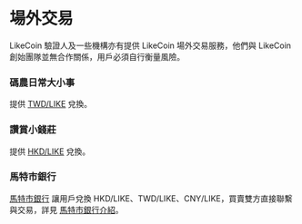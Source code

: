 # 場外交易

LikeCoin 驗證人及一些機構亦有提供 LikeCoin 場外交易服務，他們與 LikeCoin 創始團隊並無合作關係，用戶必須自行衡量風險。

### 碼農日常大小事

提供 [TWD/LIKE](https://thumbb13555.pixnet.net/blog/post/332508304-likecoin) 兌換。

### 讚賞小錢莊

提供 [HKD/LIKE](https://matters.news/@bamhk18/238643-%E5%8D%80%E5%A1%8A%E4%B8%96%E7%95%8C-%E8%AE%9A%E8%B3%9E%E5%B0%8F%E9%8C%A2%E8%8E%8A-%E9%A6%99%E6%B8%AF%E5%A0%B4%E5%A4%96%E4%BA%A4%E6%98%93-bafyreibmz6cgita7ueovhfbv4yp3o7kspqqcj3wlccpmt7dccvwbjxqsme) 兌換。

### 馬特市銀行

[馬特市銀行](https://lotc.netlify.app/) 讓用戶兌換 HKD/LIKE、TWD/LIKE、CNY/LIKE，買賣雙方直接聯繫與交易，詳見 [馬特市銀行介紹](https://matters.news/\~lotc)。
